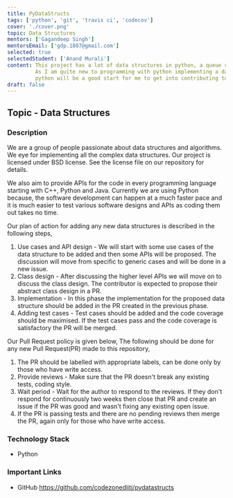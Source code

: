 ```yaml
---
title: PyDataStructs
tags: ['python', 'git', 'travis ci', 'codecov']
cover: './cover.png'
topic: Data Structures
mentors: ['Gagandeep Singh']
mentorsEmail: ['gdp.1807@gmail.com']
selected: true
selectedStudent: ['Anand Murali']
content: This project has a lot of data structures in python, a queue can be implemented using arrays.
         As I am quite new to programming with python implementing a data structure like queue in
         python will be a good start for me to get into contributing to open source.
draft: false
---
```


## Topic - Data Structures

### Description 

We are a group of people passionate about data structures and algorithms. We eye for implementing all the complex data structures. Our project is licensed under BSD license. See the license file on our repository for details.

We also aim to provide APIs for the code in every programming language starting with C++, Python and Java. Currently we are using Python because, the software development can happen at a much faster pace and it is much easier to test various software designs and APIs as coding them out takes no time.

Our plan of action for adding any new data structures is described in the following steps,

1. Use cases and API design - We will start with some use cases of the data structure to be added and then some APIs will be proposed. The discussion will move from specific to generic cases and will be done in a new issue.
2. Class design - After discussing the higher level APIs we will move on to discuss the class design. The contributor is expected to propose their abstract class design in a PR.
3. Implementation - In this phase the implementation for the proposed data structure should be added in the PR created in the previous phase.
4. Adding test cases - Test cases should be added and the code coverage should be maximised. If the test cases pass and the code coverage is satisfactory the PR will be merged.

Our Pull Request policy is given below,
The following should be done for any new Pull Request(PR) made to this repository,
1. The PR should be labelled with appropriate labels, can be done only by those who have write access.
2. Provide reviews - Make sure that the PR doesn't break any existing tests, coding style.
3. Wait period - Wait for the author to respond to the reviews. If they don't respond for continuously two weeks then close that PR and create an issue if the PR was good and wasn't fixing any existing open issue.
4. If the PR is passing tests and there are no pending reviews then merge the PR, again only for those who have write access.

### Technology Stack

 - Python

### Important Links

- GitHub
https://github.com/codezonediitj/pydatastructs